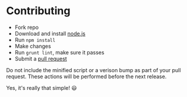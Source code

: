 # Contributing #

* Fork repo
* Download and install [node.js](http://nodejs.org/)
* Run `npm install`
* Make changes
* Run `grunt lint`, make sure it passes
* Submit a [pull request](https://github.com/le717/jquery-spoiler/pulls)

Do not include the minified script or a verison bump as part of your pull request. These actions will be performed before the next release.

Yes, it's really that simple! :smiley:

